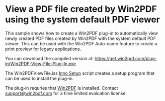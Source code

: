 # View a PDF file created by Win2PDF using the system default PDF viewer

This sample shows how to create a Win2PDF plug-in to automatically view newly created PDF files created by Win2PDF with the system default PDF viewer. This can be used with the Win2PDF Auto-name feature to create a print preview for legacy applications.

You can download the compiled version at: https://get.win2pdf.com/plug-in/Win2PDF-View-File-Plug-In.exe

The Win2PDFViewFile.iss [Inno Setup](https://jrsoftware.org/isinfo.php) script creates a setup program that can be used to install the plug-in.

The plug-in requries that [Win2PDF](https://www.win2pdf.com/download/download.htm) is installed. Contact support@win2pdf.com for a time limited evaluation license.